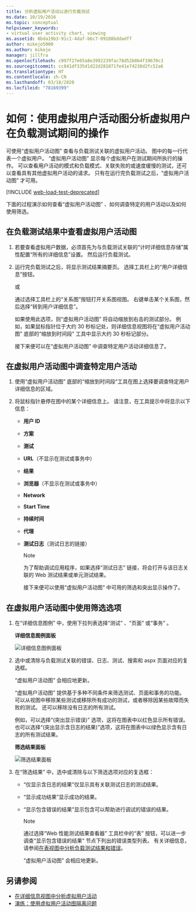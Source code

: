 ```yaml
---
title: 分析虚拟用户活动以进行负载测试
ms.date: 10/19/2016
ms.topic: conceptual
helpviewer_keywords:
- virtual user activity chart, viewing
ms.assetid: 8bda19b3-91c1-4daf-b6c7-09108bddadff
author: mikejo5000
ms.author: mikejo
manager: jillfra
ms.openlocfilehash: c997f27e65a8e3992239fac78d52b0b4f19670c3
ms.sourcegitcommit: cc841df335d1d22d281871fe41e74238d2fc52a6
ms.translationtype: HT
ms.contentlocale: zh-CN
ms.lasthandoff: 03/18/2020
ms.locfileid: "78169399"
---
```

# <a name="how-to-analyze-what-virtual-users-are-doing-during-a-load-test-using-the-virtual-user-activity-chart"></a>如何：使用虚拟用户活动图分析虚拟用户在负载测试期间的操作

可使用“虚拟用户活动图”  查看与负载测试关联的虚拟用户活动。 图中的每一行代表一个虚拟用户。 “虚拟用户活动图”  显示每个虚拟用户在测试期间所执行的操作。 可以查看用户活动的模式和负载模式、关联失败的或速度缓慢的测试，还可以查看具有其他虚拟用户活动的请求。 只有在运行完负载测试之后，“虚拟用户活动图”  才可用。

[!INCLUDE [web-load-test-deprecated](includes/web-load-test-deprecated.md)]

下面的过程演示如何查看“虚拟用户活动图”  、如何调查特定的用户活动以及如何使用筛选。

## <a name="to-view-the-virtual-user-activity-chart-in-your-load-test-results"></a>在负载测试结果中查看虚拟用户活动图

1. 若要查看虚拟用户数据，必须首先为与负载测试关联的“计时详细信息存储”属性配置“所有的详细信息”设置。   然后运行负载测试。

2. 运行完负载测试之后，将显示测试结果摘要页。 选择工具栏上的“用户详细信息”按钮。 

     或

     通过选择工具栏上的“关系图”按钮打开关系图视图。  右键单击某个关系图，然后选择“转到用户详细信息”。 

     如果使用此选项，则“虚拟用户活动图”  将自动缩放到右击的测试部分。 例如，如果鼠标指针位于大约 30 秒标记处，则详细信息视图将在“虚拟用户活动图”  底部的“缩放到时间段”  工具中显示大约 30 秒标记部分。

     接下来便可以在“虚拟用户活动图”  中调查特定用户活动详细信息了。

## <a name="to-investigate-a-specific-users-activity-in-the-virtual-user-activity-chart"></a>在虚拟用户活动图中调查特定用户活动

1. 使用“虚拟用户活动图”  底部的“缩放到时间段“工具在图上选择要调查特定用户详细信息的区域。

2. 将鼠标指针悬停在图中的某个详细信息上。 请注意，在工具提示中将显示以下信息：

   - **用户 ID**

   - **方案**

   - **测试**

   - **URL**（不显示在测试或事务中）

   - **结果**

   - **浏览器**（不显示在测试或事务中）

   - **Network**

   - **Start Time**

   - **持续时间**

   - **代理**

   - **测试日志**（测试日志的链接）

     > [!NOTE]
     > 为了帮助调试应用程序，如果选择“测试日志”  链接，将会打开与该日志关联的 Web 测试结果或单元测试结果。

     接下来便可以使用“虚拟用户活动图”  中可用的筛选和突出显示操作了。

## <a name="to-use-filtering-options-in-the-virtual-user-activity-chart"></a>在虚拟用户活动图中使用筛选选项

1. 在“详细信息图例”  中，使用下拉列表选择“测试”  、“页面”  或“事务”  。

    **详细信息图例面板**

    ![详细信息图例面板](../test/media/ltest_detailslegend.png)

2. 选中或清除与负载测试关联的错误、日志、测试、搜索和 aspx 页面对应的复选框。

    “虚拟用户活动图”  会相应地更新。

    “虚拟用户活动图”  提供基于多种不同条件来筛选测试、页面和事务的功能。 可以从视图中移除某些测试或移除所有成功的测试，或者移除因某些故障而失败的测试。 还可以移除没有日志的所有测试。

    例如，可以选择“(突出显示错误)”  选项，这将在图表中以红色显示所有错误。 也可以选择“(突出显示含日志的结果)”选项，这将在图表中以绿色显示含有日志的所有测试结果。 

    **筛选结果面板**

    ![筛选结果面板](../test/media/ltest_filterresults.png)

3. 在“筛选结果”  中，选中或清除与以下筛选选项对应的复选框：

   - “仅显示含日志的结果”仅显示具有关联测试日志的测试结果。 

   - “显示成功结果”显示成功的结果。 

   - “显示包含错误的结果”显示包含可以帮助进行调试的错误的结果。 

     > [!NOTE]
     > 通过选择“Web 性能测试结果查看器”  工具栏中的“表”  按钮，可以进一步调查“显示包含错误的结果”  节点下列出的错误类型列表。 有关详细信息，请参阅[在表视图中分析负载测试结果和错误](../test/analyze-load-test-results-and-errors-in-the-tables-view.md)。

     “虚拟用户活动图”  会相应地更新。

## <a name="see-also"></a>另请参阅

- [在详细信息视图中分析虚拟用户活动](../test/analyze-load-test-virtual-user-activity-in-the-details-view.md)
- [演练：使用虚拟用户活动图隔离问题](../test/walkthrough-use-the-virtual-user-activity-chart-to-isolate-issues.md)
